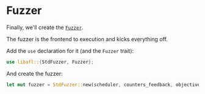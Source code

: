 # Fuzzer

Finally, we'll create the [`Fuzzer`](https://docs.rs/libafl/latest/libafl/fuzzer/trait.Fuzzer.html).

The fuzzer is the frontend to execution and kicks everything off.

Add the `use` declaration for it (and the `Fuzzer` trait):

```rust
use libafl::{StdFuzzer, Fuzzer};
```

And create the fuzzer:

```rust
let mut fuzzer = StdFuzzer::new(scheduler, counters_feedback, objective);
```
